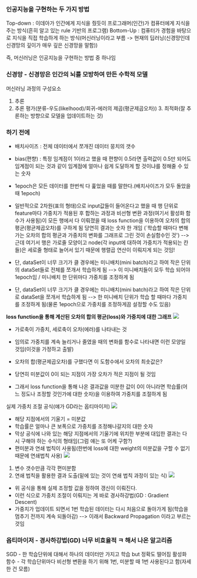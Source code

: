 ### 인공지능을 구현하는 두 가지 방법
Top-down : 이데아가 인간에게 지식을 줬듯이 프로그래머(인간)가 컴퓨터에게 지식을 주는 방식(흔히 알고 있는 rule 기반의 프로그램)
Bottom-Up : 컴퓨터가 경험을 바탕으로 지식을 직접 학습하게 하는 방식(머신러닝이라고 부름 -> 현재의 딥러닝(신경망인데 신경망의 깊이가 매우 깊은 신경망을 말함))

즉, 머신러닝은 인공지능을 구현하는 방법 중 하나임

### 신경망 - 신경망은 인간의 뇌를 모방하여 만든 수학적 모델

머신러닝 과정의 구성요소
1. 추론
2. 추론 평가(분류-우도(likelhood)/회귀-에러의 제곱(평균제곱오차)) 3. 최적화(잘 추론하는 방향으로 모델을 업데이트하는 것)

### 하기 전에
- 배치사이즈 : 전체 데이터에서 쪼개진 데이터 뭉치의 갯수
- bias(편향) : 특정 임계점이 1이라고 했을 때 편향이 0.5라면 출력값이 0.5만 되어도 임계점이 되는 것과 같이 임계점에 얼마나 쉽게 도달하게 할 것이냐를 정해줄 수 있는 숫자
- 1epoch은 모든 데이터를 한번씩 다 훑었을 때를 말한다.(배치사이즈가 모두 돌았을 때 1epoch)
- 일반적으로 2차원(표의 형태)으로 input값들이 들어온다고 했을 때 행 단위로 feature마다 가중치가 적용된 후 합하는 과정과 비선형 변환 과정(여기서 활성화 함수가 사용됨)이 모든 행에서 다 이뤄졌을 때 loss function을 이용하여 오차의 합의 평균(평균제곱오차)를 구하게 됨
당연히 결과는 숫자 한 개임 
(`학습할 때마다 변해가는 오차의 합의 평균과 가중치의 변화를 그래프로 그린 것이 손실함수인 것')
--> 근데 여기서 행은 가로줄 모양이고  node(각 input에 대하여 가중치가 적용되는 칸들)은 세로줄 형태로 늘어서 있기 때문에 행렬곱 연산이 이뤄지게 되는 것임!


- 단, dataSet이 너무 크기가 클 경우에는 미니배치(mini batch)라고 하여 작은 단위의 dataSet들로 전체를 쪼개서 학습하게 됨  --> 이 미니배치들이 모두 학습 되어야 1epoch임 / 미니배치 한 단위마다 가중치를 조정하게 됨

- 단, dataSet이 너무 크기가 클 경우에는 미니배치(mini batch)라고 하여 작은 단위로 dataSet을 쪼개서 학습하게 됨  --> 한 미니배치 단위가 학습 할 때마다 가중치를 조정하게 됨(물론 1epoch으로 가중치를 조정하게끔 설정할 수도 있음)


**loss function을 통해 계산된 오차의 합의 평균(loss)와 가중치에 대한 그래프**
![](Pasted%20image%2020230706102053.png)
- 가로축이 가중치, 세로축이 오차(에러)를 나타내는 것
- 임의로 가중치를 계속 늘리거나 줄였을 때의 변화를 함수로 나타내면 이런 모양일 것임(이것을 가정하고 출발)

- 오차의 합(평균제곱오차)를 구했다면 이 도함수에서 오차의 최솟값은?
- 당연히 미분값이 0이 되는 지점이 가장 오차가 적은 지점이 될 것임
- 그래서 loss function을 통해 나온 결과값을 미분한 값이 0이 아니라면 학습률(어느 정도나 조정할 것인가에 대한 숫자)을 이용하여 가중치를 조절하게 됨

실제 가중치 조절 공식(얘가 GD라는 옵티마이저)
![](Pasted%20image%2020230706103659.png)
- 해당 지점에서의 기울기 = 미분값
- 학습률은 얼마나 큰 보폭으로 가중치를 조정해나갈지의 대한 숫자
- 막상 공식에 나와 있는 해당 지점에서의 기울기에 위치한 부분에 대입한 결과는 다시 구해야 하는 수식의 형태임(그럼 얘는 또 어케 구함?) 
- 편미분과 연쇄 법칙이 사용됨(한번에 loss에 대한 weight의 미분값을 구할 수 없기 때문에 연쇄법칙 사용)
![](Pasted%20image%2020230706184404.png)
1. 변수 갯수만큼 각각 편미분함
2. 연쇄 법칙을 활용한 결과 도출(밑에 있는 것이 연쇄 법칙 과정이 있는 식)
![](Pasted%20image%2020230706184519.png)

- 위 공식을 통해 실제 조정할 값을 정하여 갱신이 이뤄진다.
- 이런 식으로 가중치 조절이 이뤄지는 게 바로 경사하강법(GD : Gradient Descent)
- 가중치가 업데이트 되면서 1번 학습된 데이터는 다시 처음으로 돌아가게 됨(학습을 멈추기 전까지 계속 되돌아감)
--> 이래서 Backward Propagation 이라고 부르는 것임


### 옵티마이저 - 경사하강법(GD) 너무 비효율적 ㅋ 해서 나온 알고리즘
SGD - 한 학습단위에 대해서 하나의 데이터만 가지고 학습 but 정확도 떨어짐 
활성화 함수 - 각 학습단위마다 비선형 변환을 하기 위해 1번, 미분할 때 1번 사용된다고 함(자세한 건 모름)








